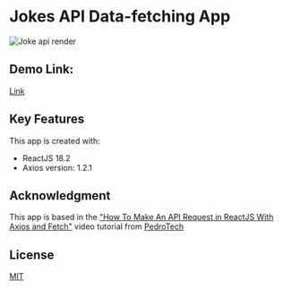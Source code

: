 
# Jokes API Data-fetching App

![Joke api render](https://user-images.githubusercontent.com/96319139/210152681-0b1172f6-77a0-4fc8-b5a7-4bda04efd11d.png)

## Demo Link: 

[Link](https://jokes-api-axios-react-data-fetching.netlify.app/)

## Key Features

This app is created with:
* ReactJS 18.2
* Axios version: 1.2.1


## Acknowledgment 

This app is based in the ["How To Make An API Request in ReactJS With Axios and Fetch"](https://www.youtube.com/watch?v=rpg1jOvGCtQ) video tutorial from [PedroTech](https://www.youtube.com/@PedroTechnologies)


## License

[MIT](https://choosealicense.com/licenses/mit/)

